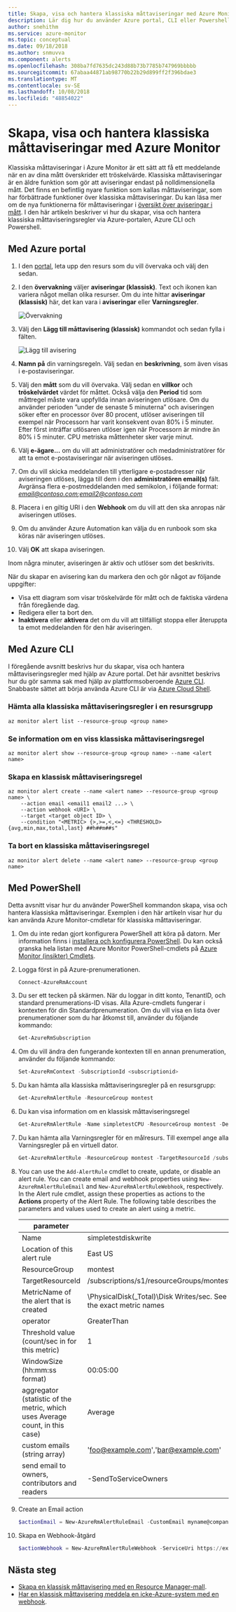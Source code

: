 ```yaml
---
title: Skapa, visa och hantera klassiska måttaviseringar med Azure Monitor
description: Lär dig hur du använder Azure portal, CLI eller Powershell för att skapa, visa och hantera klassiska måttaviseringsregler.
author: snehithm
ms.service: azure-monitor
ms.topic: conceptual
ms.date: 09/18/2018
ms.author: snmuvva
ms.component: alerts
ms.openlocfilehash: 308ba7fd7635dc243d88b73b7785b747969bbbbb
ms.sourcegitcommit: 67abaa44871ab98770b22b29d899ff2f396bdae3
ms.translationtype: MT
ms.contentlocale: sv-SE
ms.lasthandoff: 10/08/2018
ms.locfileid: "48854022"
---
```

# <a name="create-view-and-manage-classic-metric-alerts-using-azure-monitor"></a>Skapa, visa och hantera klassiska måttaviseringar med Azure Monitor

Klassiska måttaviseringar i Azure Monitor är ett sätt att få ett meddelande när en av dina mått överskrider ett tröskelvärde. Klassiska måttaviseringar är en äldre funktion som gör att aviseringar endast på nolldimensionella mått. Det finns en befintlig nyare funktion som kallas måttaviseringar, som har förbättrade funktioner över klassiska måttaviseringar. Du kan läsa mer om de nya funktionerna för måttaviseringar i [översikt över aviseringar i mått](alert-metric-overview.md). I den här artikeln beskriver vi hur du skapar, visa och hantera klassiska måttaviseringsregler via Azure-portalen, Azure CLI och Powershell.

## <a name="with-azure-portal"></a>Med Azure portal

1. I den [portal](https://portal.azure.com/), leta upp den resurs som du vill övervaka och välj den sedan.

2. I den **övervakning** väljer **aviseringar (klassisk)**. Text och ikonen kan variera något mellan olika resurser. Om du inte hittar **aviseringar (klassisk)** här, det kan vara i **aviseringar** eller **Varningsregler**.

    ![Övervakning](./media/alerts-metric-classic/AlertRulesButton.png)

3. Välj den **Lägg till måttavisering (klassisk)** kommandot och sedan fylla i fälten.

    ![Lägg till avisering](./media/alerts-metric-classic/AddAlertOnlyParamsPage.png)

4. **Namn på** din varningsregeln. Välj sedan en **beskrivning**, som även visas i e-postaviseringar.

5. Välj den **mått** som du vill övervaka. Välj sedan en **villkor** och **tröskelvärdet** värdet för måttet. Också välja den **Period** tid som måttregel måste vara uppfyllda innan aviseringen utlösare. Om du använder perioden ”under de senaste 5 minuterna” och aviseringen söker efter en processor över 80 procent, utlöser aviseringen till exempel när Processorn har varit konsekvent ovan 80% i 5 minuter. Efter först inträffar utlösaren utlöser igen när Processorn är mindre än 80% i 5 minuter. CPU metriska måttenheter sker varje minut.

6. Välj **e-ägare...**  om du vill att administratörer och medadministratörer för att ta emot e-postaviseringar när aviseringen utlöses.

7. Om du vill skicka meddelanden till ytterligare e-postadresser när aviseringen utlöses, lägga till dem i den **administratören email(s)** fält. Avgränsa flera e-postmeddelanden med semikolon, i följande format:  *email@contoso.com;email2@contoso.com*

8. Placera i en giltig URI i den **Webhook** om du vill att den ska anropas när aviseringen utlöses.

9. Om du använder Azure Automation kan välja du en runbook som ska köras när aviseringen utlöses.

10. Välj **OK** att skapa aviseringen.

Inom några minuter, aviseringen är aktiv och utlöser som det beskrivits.

När du skapar en avisering kan du markera den och gör något av följande uppgifter:

* Visa ett diagram som visar tröskelvärde för mått och de faktiska värdena från föregående dag.
* Redigera eller ta bort den.
* **Inaktivera** eller **aktivera** det om du vill att tillfälligt stoppa eller återuppta ta emot meddelanden för den här aviseringen.

## <a name="with-azure-cli"></a>Med Azure CLI

I föregående avsnitt beskrivs hur du skapar, visa och hantera måttaviseringsregler med hjälp av Azure portal. Det här avsnittet beskrivs hur du gör samma sak med hjälp av plattformsoberoende [Azure CLI](https://docs.microsoft.com/en-us/cli/azure/get-started-with-azure-cli?view=azure-cli-latest). Snabbaste sättet att börja använda Azure CLI är via [Azure Cloud Shell](https://docs.microsoft.com/en-us/azure/cloud-shell/overview?view=azure-cli-latest).

### <a name="get-all-classic-metric-alert-rules-in-a-resource-group"></a>Hämta alla klassiska måttaviseringsregler i en resursgrupp

```azurecli
az monitor alert list --resource-group <group name>
```

### <a name="see-details-of-a-particular-classic-metric-alert-rule"></a>Se information om en viss klassiska måttaviseringsregel

```azurecli
az monitor alert show --resource-group <group name> --name <alert name>
```

### <a name="create-a-classic-metric-alert-rule"></a>Skapa en klassisk måttaviseringsregel

```azurecli
az monitor alert create --name <alert name> --resource-group <group name> \
    --action email <email1 email2 ...> \
    --action webhook <URI> \
    --target <target object ID> \
    --condition "<METRIC> {>,>=,<,<=} <THRESHOLD> {avg,min,max,total,last} ##h##m##s"
```

### <a name="delete-a-classic-metric-alert-rule"></a>Ta bort en klassiska måttaviseringsregel

```azurecli
az monitor alert delete --name <alert name> --resource-group <group name>
```

## <a name="with-powershell"></a>Med PowerShell

Detta avsnitt visar hur du använder PowerShell kommandon skapa, visa och hantera klassiska måttaviseringar. Exemplen i den här artikeln visar hur du kan använda Azure Monitor-cmdletar för klassiska måttaviseringar.

1. Om du inte redan gjort konfigurera PowerShell att köra på datorn. Mer information finns i [installera och konfigurera PowerShell](/powershell/azure/overview). Du kan också granska hela listan med Azure Monitor PowerShell-cmdlets på [Azure Monitor (insikter) Cmdlets](https://docs.microsoft.com/powershell/module/azurerm.insights).

2. Logga först in på Azure-prenumerationen.

    ```PowerShell
    Connect-AzureRmAccount
    ```

3. Du ser ett tecken på skärmen. När du loggar in ditt konto, TenantID, och standard prenumerations-ID visas. Alla Azure-cmdlets fungerar i kontexten för din Standardprenumeration. Om du vill visa en lista över prenumerationer som du har åtkomst till, använder du följande kommando:

    ```PowerShell
    Get-AzureRmSubscription
    ```

4. Om du vill ändra den fungerande kontexten till en annan prenumeration, använder du följande kommando:

    ```PowerShell
    Set-AzureRmContext -SubscriptionId <subscriptionid>
    ```

5. Du kan hämta alla klassiska måttaviseringsregler på en resursgrupp:

    ```PowerShell
    Get-AzureRmAlertRule -ResourceGroup montest
    ```

6. Du kan visa information om en klassisk måttaviseringsregel

    ```PowerShell
    Get-AzureRmAlertRule -Name simpletestCPU -ResourceGroup montest -DetailedOutput
    ```

7. Du kan hämta alla Varningsregler för en målresurs. Till exempel ange alla Varningsregler på en virtuell dator.

    ```PowerShell
    Get-AzureRmAlertRule -ResourceGroup montest -TargetResourceId /subscriptions/s1/resourceGroups/montest/providers/Microsoft.Compute/virtualMachines/testconfig

8. You can use the `Add-AlertRule` cmdlet to create, update, or disable an alert rule. You can create email and webhook properties using  `New-AzureRmAlertRuleEmail` and `New-AzureRmAlertRuleWebhook`, respectively. In the Alert rule cmdlet, assign these properties as actions to the **Actions** property of the Alert Rule. The following table describes the parameters and values used to create an alert using a metric.

    | parameter | value |
    | --- | --- |
    | Name |simpletestdiskwrite |
    | Location of this alert rule |East US |
    | ResourceGroup |montest |
    | TargetResourceId |/subscriptions/s1/resourceGroups/montest/providers/Microsoft.Compute/virtualMachines/testconfig |
    | MetricName of the alert that is created |\PhysicalDisk(_Total)\Disk Writes/sec. See the `Get-MetricDefinitions` cmdlet about how to retrieve the exact metric names |
    | operator |GreaterThan |
    | Threshold value (count/sec in for this metric) |1 |
    | WindowSize (hh:mm:ss format) |00:05:00 |
    | aggregator (statistic of the metric, which uses Average count, in this case) |Average |
    | custom emails (string array) |'foo@example.com','bar@example.com' |
    | send email to owners, contributors and readers |-SendToServiceOwners |

9. Create an Email action

    ```PowerShell
    $actionEmail = New-AzureRmAlertRuleEmail -CustomEmail myname@company.com
    ```

10. Skapa en Webhook-åtgärd

    ```PowerShell
    $actionWebhook = New-AzureRmAlertRuleWebhook -ServiceUri https://example.com?token=mytoken
    ```

## <a name="next-steps"></a>Nästa steg

- [Skapa en klassisk måttavisering med en Resource Manager-mall](monitoring-enable-alerts-using-template.md).
- [Har en klassisk måttavisering meddela en icke-Azure-system med en webhook](insights-webhooks-alerts.md).

